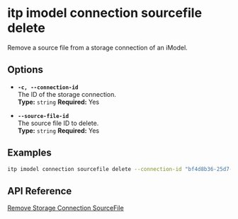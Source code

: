 # itp imodel connection sourcefile delete

Remove a source file from a storage connection of an iModel.

## Options

- **`-c, --connection-id`**  
  The ID of the storage connection.  
  **Type:** `string` **Required:** Yes

- **`--source-file-id`**  
  The source file ID to delete.  
  **Type:** `string` **Required:** Yes

## Examples

```bash
itp imodel connection sourcefile delete --connection-id "bf4d8b36-25d7-4b72-b38b-12c1f0325f42" --source-file-id "297c8ab9-53a3-4fe5-adf8-79b4c1a95cbb"
```

## API Reference

[Remove Storage Connection SourceFile](https://developer.bentley.com/apis/synchronization/operations/remove-storage-connection-sourcefile/)
